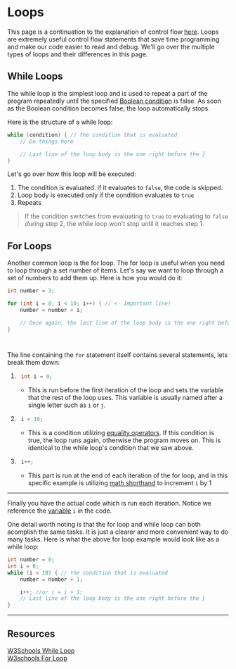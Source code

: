 # Loops

This page is a continuation to the explanation of control flow [here](./If-Else.md#java-branching-if-if-else). Loops are extremely useful control flow statements that save time programming and make our code easier to read and debug. We'll go over the multiple types of loops and their differences in this page.

## While Loops

The while loop is the simplest loop and is used to repeat a part of the program repeatedly until the specified [Boolean condition](./Boolean-And-Equality-Operators.md#) is false. As soon as the Boolean condition becomes false, the loop automatically stops.

Here is the structure of a while loop:

```java
while (condition) { // the condition that is evaluated
    // Do things here

    // Last line of the loop body is the one right before the }
}
```
Let's go over how this loop will be executed:
1. The condition is evaluated. if it evaluates to `false`, the code is skipped.
2. Loop body is executed only if the condition evaluates to `true`
3. Repeats 
   



> If the condition switches from evaluating to `true` to evaluating to `false` *during* step 2, the while loop won't stop until it reaches step 1.

## For Loops

Another common loop is the for loop. The for loop is useful when you need to loop through a set number of items. Let's say we want to loop through a set of numbers to add them up.
Here is how you would do it:

```java
int number = 3;

for (int i = 0; i < 10; i++) { // <- Important line!
    number = number + i;

    // Once again, the last line of the loop body is the one right before the }
}




```

The line containing the `for` statement itself contains several statements, lets break them down:

1. ```java
    int i = 0;
   ```
   - This is run before the first iteration of the loop and sets the variable that the rest of the loop uses. This variable is usually named after a single letter such as `i` or `j`.
2. ```java
    i < 10;
   ```
   - This is a condition utilizing [equality operators](./Boolean-And-Equality-Operators.md#equality-operators). If this condition is true, the loop runs again, otherwise the program moves on. This is identical to the while loop's condition that we saw above.
3. ```java
    i++;
   ```
   - This part is run at the end of each iteration of the for loop, and in this specific example is utilizing [math shorthand](./Operators-And-Math.md#operator-shorthand) to increment `i` by 1

______________________________________________________________________

Finally you have the actual code which is run each iteration. Notice we reference the [variable](./Variables.md#variables) `i` in the code.

One detail worth noting is that the for loop and while loop can both acomplish the same tasks. It is just a clearer and more convenient way to do many tasks. Here is what the above for loop example would look like as a while loop:

```java
int number = 0;
int i = 0;
while (i < 10) { // the condition that is evaluated
    number = number + 1;

    i++; //or i = i + 1;
    // Last line of the loop body is the one right before the }
}
```

______________________________________________________________________

## Resources    

[W3Schools While Loop](https://www.w3schools.com/java/java_while_loop.asp) \
[W3schools For Loop](https://www.w3schools.com/java/java_for_loop.asp)
